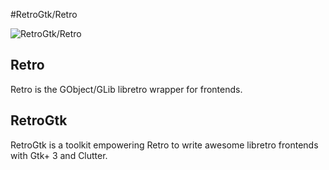 #RetroGtk/Retro

![RetroGtk/Retro](https://github.com/Kekun/retro-gobject/blob/master/screenshot.png?raw=true)

## Retro

Retro is the GObject/GLib libretro wrapper for frontends.

## RetroGtk

RetroGtk is a toolkit empowering Retro to write awesome libretro frontends with Gtk+ 3 and Clutter.

